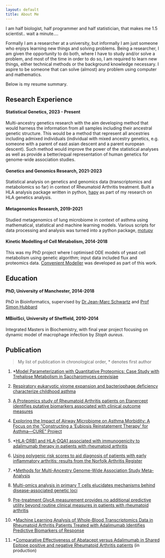```yaml
---
layout: default
title: About Me
---
```


I am half biologist, half programmer and half statistician, that makes me 1.5 scientist.. wait a minute.... 

Formally I am a researcher at a university, but informally I am just someone who enjoys learning new things and solving problems. Being a researcher, I am given the opportunity to do both, where I have to study and/or solve a problem, and most of the time in order to do so, I am required to learn new things, either technical methods or the background knowledge necessary. I aspire to be someone that can solve (almost) any problem using computer and mathematics. 

Below is my resume summary.

## Research Experience
#### Statistical Genetics, 2023 - Present
Multi-ancestry genetics research with the aim developing method that would harness the information from all samples including their ancestral genetic structure. This would be a method that represent all ancestries including admixed individuals (individual with mixed ancestry genetics, e.g. someone with a parent of east asian descent and a parent european descent). Such method would improve the power of the statistical analyses as well as provide a better/equal representation of human genetics for genome-wide association studies.

#### Genetics and Genomics Research, 2021-2023
Statistical analysis on genetics and genomics data (transcriptomics and metabolomics so far) in context of Rheumatoid Arthritis treatment. Built a HLA analysis package written in python, [hapy](https://github.com/chuanfuyap/hla-analysis-py) as part of my research on HLA genetics analysis.
#### Metagenomics Research, 2019-2021
Studied metagenomics of lung microbiome in context of asthma using mathematical, statistical and machine learning models. Various scripts for data processing and analysis was turned into a python package, [motupy](https://github.com/chuanfuyap/motu-python-package)
#### Kinetic Modelling of Cell Metabolism,  2014-2018  
This was my PhD project where I optimised ODE models of yeast cell metabolism using genetic algorithm; input data included flux and proteomics data. [Convenient Modeller](https://github.com/chuanfuyap/Convenient-Modeller) was developed as part of this work.
## Education
#### PhD, University of Manchester,     2014-2018  
PhD in Bioinformatics, supervised by [Dr Jean-Marc Schwartz](https://www.research.manchester.ac.uk/portal/jean-marc.schwartz.html) and [Prof Simon Hubbard](https://www.research.manchester.ac.uk/portal/simon.hubbard.html)
#### MBiolSci, University of Sheffield,     2010-2014
Integrated Masters in Biochemistry, with final year project focusing on dynamic model of macrophage infection by _Staph aureus_. 
## Publication
> My list of publication in chronological order, * denotes first author

1) *[Model Parameterization with Quantitative Proteomics: Case Study with Trehalose Metabolism in Saccharomyces cerevisiae](https://doi.org/10.3390/pr9010139)

2) [Respiratory eukaryotic virome expansion and bacteriophage deficiency characterize childhood asthma](https://doi.org/10.1038/s41598-023-34730-7)

3) [A Proteomics study of Rheumatoid Arthritis patients on Etanercept identifies putative biomarkers associated with clinical outcome measures](https://doi.org/10.1093/rheumatology/kead321)

4) [Exploring the Impact of Airway Microbiome on Asthma Morbidity: A Focus on the “Constructing a ‘Eubiosis Reinstatement Therapy’ for Asthma—CURE” Project](https://doi.org/10.1007/s41030-024-00261-3)

5) *[HLA-DRB1 and HLA-DQA1 associated with immunogenicity to adalimumab therapy in patients with rheumatoid arthritis](http://dx.doi.org/10.1136/ard-2023-223955)

6) [Using polygenic risk scores to aid diagnosis of patients with early inflammatory arthritis: results from the Norfolk Arthritis Register](https://doi.org/10.1002/art.42760)

7) *[Methods for Multi-Ancestry Genome-Wide Association Study Meta-Analysis](http://doi.org/10.1111/ahg.12572)

8) [Multi-omics analysis in primary T cells elucidates mechanisms behind disease-associated genetic loci](https://doi.org/10.1186/s13059-025-03492-y)

9) [Pre-treatment GlycA measurement provides no additional predictive utility beyond routine clinical measures in patients with rheumatoid arthritis](https://doi.org/10.1093/rheumatology/keaf235)

10) *[Machine Learning Analysis of Whole-Blood Transcriptomics Data in Rheumatoid Arthritis Patients Treated with Adalimumab Identifies Predictive Biomarkers of Response](https://doi.org/10.1002/art.43255)

11) *[Comparative Effectiveness of Abatacept versus Adalimumab in Shared Epitope positive and negative Rheumatoid Arthritis patients]() (in production)